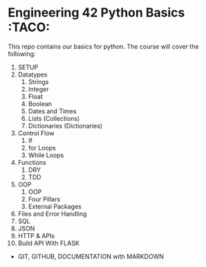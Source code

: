 # Engineering 42 Python Basics :TACO:

This repo contains our basics for python. 
The course will cover the following:

1) SETUP
2) Datatypes
    1) Strings
    2) Integer
    3) Float
    4) Boolean
    5) Dates and Times
    6) Lists (Collections)
    7) Dictionaries (Dictionaries)
3) Control Flow
    1) If
    2) for Loops
    3) While Loops
4) Functions
    1) DRY
    2) TDD
5) OOP
    1) OOP
    2) Four Pillars 
    3) External Packages
6) Files and Error Handling
7) SQL
8) JSON
9) HTTP & APIs
10) Build API With FLASK

- GIT, GITHUB, DOCUMENTATION with MARKDOWN







   
 